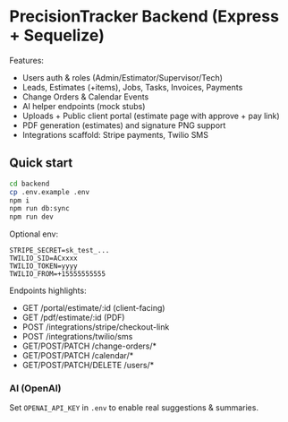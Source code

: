 # PrecisionTracker Backend (Express + Sequelize)

Features:
- Users auth & roles (Admin/Estimator/Supervisor/Tech)
- Leads, Estimates (+items), Jobs, Tasks, Invoices, Payments
- Change Orders & Calendar Events
- AI helper endpoints (mock stubs)
- Uploads + Public client portal (estimate page with approve + pay link)
- PDF generation (estimates) and signature PNG support
- Integrations scaffold: Stripe payments, Twilio SMS

## Quick start
```bash
cd backend
cp .env.example .env
npm i
npm run db:sync
npm run dev
```

Optional env:
```
STRIPE_SECRET=sk_test_...
TWILIO_SID=ACxxxx
TWILIO_TOKEN=yyyy
TWILIO_FROM=+15555555555
```

Endpoints highlights:
- GET /portal/estimate/:id          (client-facing)
- GET /pdf/estimate/:id             (PDF)
- POST /integrations/stripe/checkout-link
- POST /integrations/twilio/sms
- GET/POST/PATCH /change-orders/*
- GET/POST/PATCH /calendar/*
- GET/POST/PATCH/DELETE /users/*

### AI (OpenAI)
Set `OPENAI_API_KEY` in `.env` to enable real suggestions & summaries.

